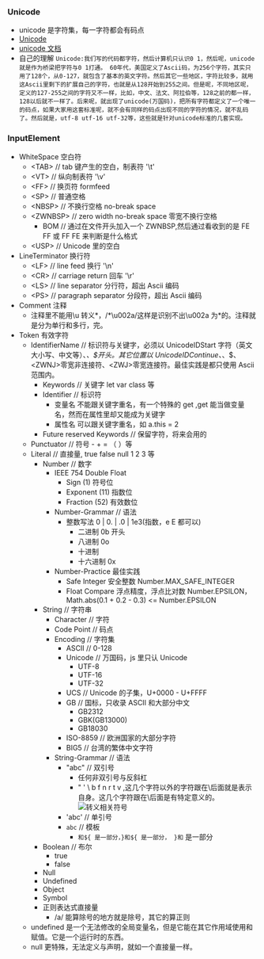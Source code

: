 ### Unicode

- unicode 是字符集，每一字符都会有码点
- [Unicode](home.unicode.org)
- [unicode 文档](fileformat.info/info/unicode/)
- 自己的理解
  `Unicode:我们写的代码都字符，然后计算机只认识0 1，然后呢，unicode就是作为桥梁把字符与0 1打通。 60年代，美国定义了Ascii码，为256个字符，其实只用了128个，从0-127，就包含了基本的英文字符。然后其它一些地区，字符比较多，就用这Ascii里剩下的扩展自己的字符，也就是从128开始到255之间。但是呢，不同地区呢，定义的127-255之间的字符又不一样，比如，中文、法文、阿拉伯等，128之前的都一样，128以后就不一样了。后来呢，就出现了unicode(万国码)，把所有字符都定义了一个唯一的码点，如果大家用这套标准呢，就不会有同样的码点出现不同的字符的情况，就不乱码了。然后就是，utf-8 utf-16 utf-32等，这些就是针对unicode标准的几套实现。`

### InputElement

- WhiteSpace 空白符
  - \<TAB\> // tab 键产生的空白，制表符 '\t'
  - \<VT\> // 纵向制表符 '\v'
  - \<FF\> // 换页符 formfeed
  - \<SP\> // 普通空格
  - \<NBSP\> // 不换行空格 no-break space
  - \<ZWNBSP\> // zero width no-break space 零宽不换行空格
    - BOM // 通过在文件开头加入一个 ZWNBSP,然后通过看收到的是 FE FF 或 FF FE 来判断是什么格式
  - \<USP\> // Unicode 里的空白
- LineTerminator 换行符
  - \<LF\> // line feed 换行 '\n'
  - \<CR\> // carriage return 回车 '\r'
  - \<LS\> // line separator 分行符，超出 Ascii 编码
  - \<PS\> // paragraph separator 分段符，超出 Ascii 编码
- Comment 注释
  - 注释里不能用\u 转义*，/*\u002a/这样是识别不出\u002a 为\*的。注释就是分为单行和多行，完。
- Token 有效字符
  - IdentifierName // 标识符与关键字，必须以 UnicodeIDStart 字符（英文大小写、中文等）、_、\$开头。其它位置以 UnicodeIDContinue、_、\$、\<ZWNJ\>零宽非连接符、\<ZWJ\>零宽连接符。最佳实践是都只使用 Ascii 范围内。
    - Keywords // 关键字 let var class 等
    - Identifier // 标识符
      - 变量名 不能跟关键字重名，有一个特殊的 get ,get 能当做变量名，然而在属性里却又能成为关键字
      - 属性名 可以跟关键字重名，如 a.this = 2
    - Future reserved Keywords // 保留字符，将来会用的
  - Punctuator // 符号 - + = （ ）等
  - Literal // 直接量, true false null 1 2 3 等
    - Number // 数字
      - IEEE 754 Double Float
        - Sign (1) 符号位
        - Exponent (11) 指数位
        - Fraction (52) 有效数位
      - Number-Grammar // 语法
        - 整数写法 0 | 0. | .0 | 1e3(指数，e E 都可以)
          - 二进制 0b 开头
          - 八进制 0o
          - 十进制
          - 十六进制 0x
      - Number-Practice 最佳实践
        - Safe Integer 安全整数 Number.MAX_SAFE_INTEGER
        - Float Compare 浮点精度，浮点比对数 Number.EPSILON，Math.abs(0.1 + 0.2 - 0.3) \<= Number.EPSILON
    - String // 字符串
      - Character // 字符
      - Code Point // 码点
      - Encoding // 字符集
        - ASCII // 0-128
        - Unicode // 万国码，js 里只认 Unicode
          - UTF-8
          - UTF-16
          - UTF-32
        - UCS // Unicode 的子集，U+0000 - U+FFFF
        - GB // 国标，只收录 ASCII 和大部分中文
          - GB2312
          - GBK(GB13000)
          - GB18030
        - ISO-8859 // 欧洲国家的大部分字符
        - BIG5 // 台湾的繁体中文字符
      - String-Grammar // 语法
        - "abc" // 双引号
          - 任何非双引号与反斜杠
          - " ' \ b f n r t v ,这几个字符以外的字符跟在\后面就是表示自身。这几个字符跟在\后面是有特定意义的。![转义相关符号](file:///Users/apple/kael/frontend/winter-course/week02/encoding.png)
        - 'abc' // 单引号
        - `abc` // 模板
          - `和${ 是一部分，}和${ 是一部分， }和` 是一部分
    - Boolean // 布尔
      - true
      - false
    - Null
    - Undefined
    - Object
    - Symbol
    - 正则表达式直接量
      - /a/ 能算除号的地方就是除号，其它的算正则
  - undefined 是一个无法修改的全局变量名，但是它能在其它作用域使用和赋值。它是一个运行时的东西。
  - null 更特殊，无法定义与声明，就如一个直接量一样。
